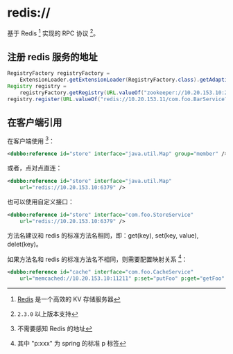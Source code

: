 # redis://

基于 Redis [^1] 实现的 RPC 协议 [^2]。

## 注册 redis 服务的地址

```java
RegistryFactory registryFactory = 
    ExtensionLoader.getExtensionLoader(RegistryFactory.class).getAdaptiveExtension();
Registry registry = 
    registryFactory.getRegistry(URL.valueOf("zookeeper://10.20.153.10:2181"));
registry.register(URL.valueOf("redis://10.20.153.11/com.foo.BarService?category=providers&dynamic=false&application=foo&group=member&loadbalance=consistenthash"));
```

## 在客户端引用

在客户端使用 [^3]：

```xml
<dubbo:reference id="store" interface="java.util.Map" group="member" />
```

或者，点对点直连：

```xml
<dubbo:reference id="store" interface="java.util.Map" 
    url="redis://10.20.153.10:6379" />
```

也可以使用自定义接口：

```xml
<dubbo:reference id="store" interface="com.foo.StoreService" 
    url="redis://10.20.153.10:6379" />
```

方法名建议和 redis 的标准方法名相同，即：get(key), set(key, value), delet(key)。

如果方法名和 redis 的标准方法名不相同，则需要配置映射关系 [^4]：

```xml
<dubbo:reference id="cache" interface="com.foo.CacheService" 
    url="memcached://10.20.153.10:11211" p:set="putFoo" p:get="getFoo" p:delete="removeFoo" />
```

[^1]: [Redis](http://redis.io) 是一个高效的 KV 存储服务器
[^2]: `2.3.0` 以上版本支持
[^3]: 不需要感知 Redis 的地址
[^4]: 其中 "p:xxx" 为 spring 的标准 p 标签